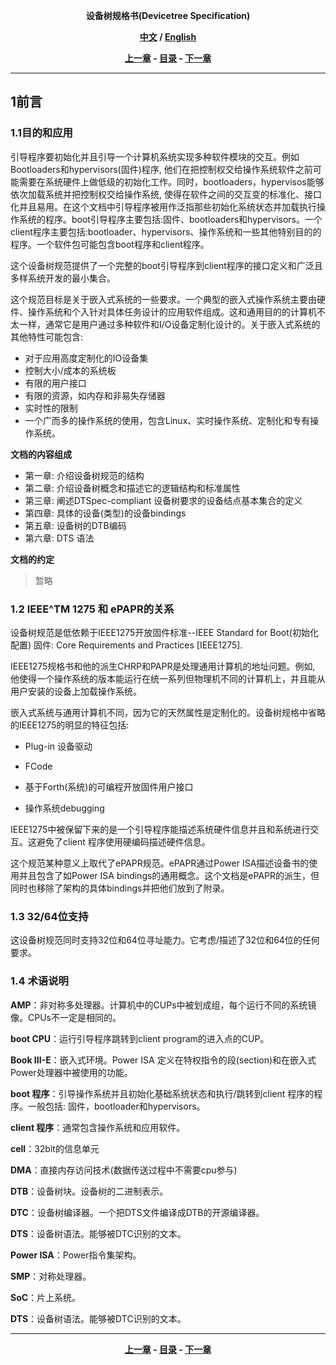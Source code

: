 <p align = "center"><b>
    设备树规格书(Devicetree Specification)
</b></p>

<p align = "center">
    <b>
        <a href="https://github.com/Sunrisepeak/devicetree-specification-chinese">中文</a>
        /
        <a href="https://github.com/devicetree-org/devicetree-specification">English</a>
    </b>
</p>

<p align = "center">
    <b>
        <a href="ch06.md">上一章</a>
        -
        <a href="../README.md">目录</a>
        -
        <a href="ch02.md">下一章</a>
    </b>
</p>

---

## 1前言

### 1.1目的和应用

引导程序要初始化并且引导一个计算机系统实现多种软件模块的交互。例如Bootloaders和hypervisors(固件)程序, 他们在把控制权交给操作系统软件之前可能需要在系统硬件上做低级的初始化工作。同时，bootloaders，hypervisos能够依次加载系统并把控制权交给操作系统, 使得在软件之间的交互变的标准化、接口化并且易用。在这个文档中引导程序被用作泛指那些初始化系统状态并加载执行操作系统的程序。boot引导程序主要包括:固件、bootloaders和hypervisors。一个client程序主要包括:bootloader、hypervisors、操作系统和一些其他特别目的的程序。一个软件包可能包含boot程序和client程序。

这个设备树规范提供了一个完整的boot引导程序到client程序的接口定义和广泛且多样系统开发的最小集合。

这个规范目标是关于嵌入式系统的一些要求。一个典型的嵌入式操作系统主要由硬件、操作系统和个入针对具体任务设计的应用软件组成。这和通用目的的计算机不太一样，通常它是用户通过多种软件和I/O设备定制化设计的。关于嵌入式系统的其他特性可能包含:

- 对于应用高度定制化的IO设备集
- 控制大小/成本的系统板
- 有限的用户接口
- 有限的资源，如内存和非易失存储器
- 实时性的限制
- 一个广而多的操作系统的使用，包含Linux、实时操作系统、定制化和专有操作系统。

**文档的内容组成**

- 第一章: 介绍设备树规范的结构
- 第二章: 介绍设备树概念和描述它的逻辑结构和标准属性
- 第三章: 阐述DTSpec-compliant 设备树要求的设备结点基本集合的定义
- 第四章: 具体的设备(类型)的设备bindings
- 第五章: 设备树的DTB编码
- 第六章: DTS 语法

**文档的约定**

> 暂略



### 1.2 IEEE^TM 1275 和 ePAPR的关系

设备树规范是低依赖于IEEE1275开放固件标准--IEEE Standard for Boot(初始化配置) 固件: Core Requirements and Practices [IEEE1275].

IEEE1275规格书和他的派生CHRP和PAPR是处理通用计算机的地址问题。例如, 他使得一个操作系统的版本能运行在统一系列但物理机不同的计算机上，并且能从用户安装的设备上加载操作系统。

嵌入式系统与通用计算机不同，因为它的天然属性是定制化的。设备树规格中省略的IEEE1275的明显的特征包括:

- Plug-in 设备驱动

- FCode

- 基于Forth(系统)的可编程开放固件用户接口

- 操作系统debugging

IEEE1275中被保留下来的是一个引导程序能描述系统硬件信息并且和系统进行交互。这避免了client 程序使用硬编码描述硬件信息。

这个规范某种意义上取代了ePAPR规范。ePAPR通过Power ISA描述设备书的使用并且包含了如Power ISA bindings的通用概念。这个文档是ePAPR的派生，但同时也移除了架构的具体bindings并把他们放到了附录。



### 1.3 32/64位支持

这设备树规范同时支持32位和64位寻址能力。它考虑/描述了32位和64位的任何要求。



### 1.4 术语说明

**AMP**：非对称多处理器。计算机中的CUPs中被划成组，每个运行不同的系统镜像。CPUs不一定是相同的。

**boot CPU**：运行引导程序跳转到client program的进入点的CUP。

**Book III-E**：嵌入式环境。Power ISA 定义在特权指令的段(section)和在嵌入式Power处理器中被使用的功能。

**boot 程序**：引导操作系统并且初始化基础系统状态和执行/跳转到client 程序的程序。一般包括: 固件，bootloader和hypervisors。

**client 程序**：通常包含操作系统和应用软件。

**cell**：32bit的信息单元

**DMA**：直接内存访问技术(数据传送过程中不需要cpu参与)

**DTB**：设备树块。设备树的二进制表示。

**DTC**：设备树编译器。一个把DTS文件编译成DTB的开源编译器。

**DTS**：设备树语法。能够被DTC识别的文本。

**Power ISA**：Power指令集架构。

**SMP**：对称处理器。

**SoC**：片上系统。

**DTS**：设备树语法。能够被DTC识别的文本。


---

<p align = "center">
    <b>
        <a href="ch06.md">上一章</a>
        -
        <a href="../README.md">目录</a>
        -
        <a href="ch02.md">下一章</a>
    </b>
</p>
